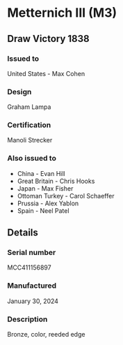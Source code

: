 
# Metternich III (M3)

## Draw Victory 1838

### Issued to

United States - Max Cohen

### Design

Graham Lampa

### Certification

Manoli Strecker

### Also issued to

* China - Evan Hill
* Great Britain - Chris Hooks
* Japan - Max Fisher
* Ottoman Turkey - Carol Schaeffer
* Prussia - Alex Yablon
* Spain - Neel Patel

## Details

### Serial number

MCC411156897

### Manufactured
January 30, 2024

### Description

Bronze, color, reeded edge
